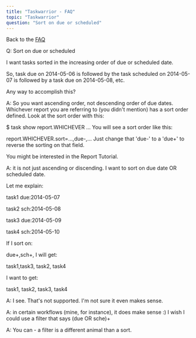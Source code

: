```yaml
---
title: "Taskwarrior - FAQ"
topic: "Taskwarrior"
question: "Sort on due or scheduled"
---
```


Back to the [FAQ](/support/faq)

Q: Sort on due or scheduled

I want tasks sorted in the increasing order of due or scheduled date.

So, task due on 2014-05-06 is followed by the task scheduled on 2014-05-07 is followed by a task due on 2014-05-08, etc.

Any way to accomplish this?

A: So you want ascending order, not descending order of due dates.
Whichever report you are referring to (you didn't mention) has a sort order defined.
Look at the sort order with this:

$ task show report.WHICHEVER
...
You will see a sort order like this:

report.WHICHEVER.sort=...,due-,...
Just change that 'due-' to a 'due+' to reverse the sorting on that field.

You might be interested in the Report Tutorial.

A: it is not just ascending or discending. I want to sort on due date OR scheduled date.

Let me explain:

task1 due:2014-05-07

task2 sch:2014-05-08

task3 due:2014-05-09

task4 sch:2014-05-10

If I sort on:

due+,sch+, I will get:

task1,task3, task2, task4

I want to get:

task1, task2, task3, task4

A: I see. That's not supported. I'm not sure it even makes sense.

A: in certain workflows (mine, for instance), it does make sense :) I wish I could use a filter that says (due OR sche)+

A: You can - a filter is a different animal than a sort.

